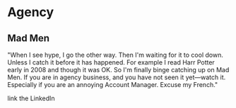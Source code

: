 # Agency

## Mad Men

"When I see hype, I go the other way. Then I'm waiting for it to cool down. Unless I catch it before it has happened. For example I read Harr Potter early in 2008 and though it was OK. So I'm finally binge catching up on Mad Men. If you are in agency business, and you have not seen it yet—watch it. Especially if you are an annoying Account Manager. Excuse my French."

link the LinkedIn
